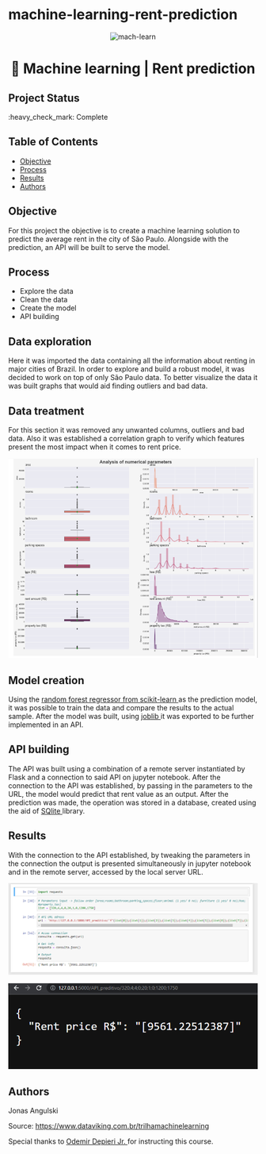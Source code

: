 # machine-learning-rent-prediction

<p align="center"><img src="https://cdn-icons-png.flaticon.com/512/2464/2464176.png" alt="mach-learn" width="25%" border="0"><br /></p>


<h1 align="center"> 🧮 Machine learning | Rent prediction </h1>

## Project Status
<p>:heavy_check_mark: Complete<p>

## Table of Contents 
- [Objective](#objective)
- [Process](#Process)
- [Results](#Results)
- [Authors](#Authors)

## Objective
For this project the objective is to create a machine learning solution to predict the average rent in the city of São Paulo. Alongside with the prediction, an API will be built to serve the model.

## Process
 - Explore the data
 - Clean the data
 - Create the model
 - API building

## Data exploration
Here it was imported the data containing all the information about renting in major cities of Brazil. In order to explore and build a robust model, it was decided to work on top of only São Paulo data. To better visualize the data it was built graphs that would aid finding outliers and bad data.

## Data treatment
For this section it was removed any unwanted columns, outliers and bad data. Also it was established a correlation graph to verify which features present the most impact when it comes to rent price.
<p align="center"><img src="images/graphs.PNG" alt="graphs" border="0"><br /></p>

## Model creation
Using the <a href="https://scikit-learn.org/stable/modules/generated/sklearn.ensemble.RandomForestRegressor.html" target="blank"> random forest regressor from scikit-learn </a> as the prediction model, it was possible to train the data and compare the results to the actual sample. After the model was built, using <a href="https://joblib.readthedocs.io/en/latest/" target="blank"> joblib </a> it was exported to be further implemented in an API.

## API building
The API was built using a combination of a remote server instantiated by Flask and a connection to said API on jupyter notebook. After the connection to the API was established, by passing in the parameters to the URL, the model would predict that rent value as an output. After the prediction was made, the operation was stored in a database, created using the aid of <a href="https://www.sqlite.org/index.html" target="blank"> SQlite </a> library.

## Results
With the connection to the API established, by tweaking the parameters in the connection the output is presented simultaneously in jupyter notebook and in the remote server, accessed by the local server URL. 
<p align="center"><img src="images/API_connection.PNG" alt="API_connection" border="0"><br /></p>
<p align="center"><img src="images/API_output.PNG" alt="API_output" border="0"><br /></p>

## Authors
<p>Jonas Angulski <p>

<p> Source: <a href="https://www.dataviking.com.br/trilhamachinelearning" target="_blank"> https://www.dataviking.com.br/trilhamachinelearning </a>

<p> Special thanks to <a href="https://www.linkedin.com/in/tedpetrou/" target="blank"> Odemir Depieri Jr. </a> for instructing this course.